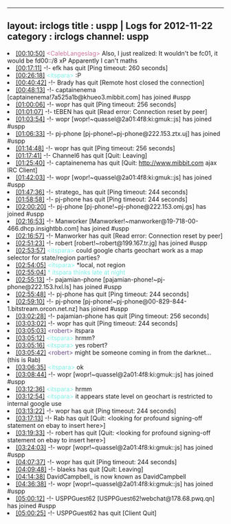 
---
layout: irclogs
title : uspp | Logs for 2012-11-22
category : irclogs
channel: uspp
---
<li class="logitem"><a href="#00:10:50" name="00:10:50" class="time">[00:10:50]</a> <span class="person" style="color:#cc749c">&lt;CalebLangeslag&gt;</span> Also, I just realized: It wouldn't be fc01, it would be fd00::/8 xP Apparently I can't maths </li>
<li class="logitem"><a href="#00:17:11" name="00:17:11" class="time">[00:17:11]</a> -!- <span class="quit">efk</span> has quit [Ping timeout: 260 seconds] </li>
<li class="logitem"><a href="#00:26:18" name="00:26:18" class="time">[00:26:18]</a> <span class="person" style="color:#7deee6">&lt;itspara&gt;</span> :P </li>
<li class="logitem"><a href="#00:40:42" name="00:40:42" class="time">[00:40:42]</a> -!- <span class="quit">Brady</span> has quit [Remote host closed the connection] </li>
<li class="logitem"><a href="#00:48:13" name="00:48:13" class="time">[00:48:13]</a> -!- <span class="join">captainenema</span> [captainenema!7a525a1b@khueo3.mibbit.com] has joined #uspp </li>
<li class="logitem"><a href="#01:00:06" name="01:00:06" class="time">[01:00:06]</a> -!- <span class="quit">wopr</span> has quit [Ping timeout: 256 seconds] </li>
<li class="logitem"><a href="#01:01:07" name="01:01:07" class="time">[01:01:07]</a> -!- <span class="quit">tEBEN</span> has quit [Read error: Connection reset by peer] </li>
<li class="logitem"><a href="#01:03:54" name="01:03:54" class="time">[01:03:54]</a> -!- <span class="join">wopr</span> [wopr!~quassel@2a01:4f8:ki:gmuk::js] has joined #uspp </li>
<li class="logitem"><a href="#01:06:33" name="01:06:33" class="time">[01:06:33]</a> -!- <span class="join">pj-phone</span> [pj-phone!~pj-phone@222.153.ztx.uj] has joined #uspp </li>
<li class="logitem"><a href="#01:14:48" name="01:14:48" class="time">[01:14:48]</a> -!- <span class="quit">wopr</span> has quit [Ping timeout: 256 seconds] </li>
<li class="logitem"><a href="#01:17:41" name="01:17:41" class="time">[01:17:41]</a> -!- <span class="quit">Channel6</span> has quit [Quit: Leaving] </li>
<li class="logitem"><a href="#01:25:40" name="01:25:40" class="time">[01:25:40]</a> -!- <span class="quit">captainenema</span> has quit [Quit: <a href="http://www.mibbit.com" target="_blank">http://www.mibbit.com</a> ajax IRC Client] </li>
<li class="logitem"><a href="#01:42:03" name="01:42:03" class="time">[01:42:03]</a> -!- <span class="join">wopr</span> [wopr!~quassel@2a01:4f8:ki:gmuk::js] has joined #uspp </li>
<li class="logitem"><a href="#01:47:36" name="01:47:36" class="time">[01:47:36]</a> -!- <span class="quit">stratego_</span> has quit [Ping timeout: 244 seconds] </li>
<li class="logitem"><a href="#01:58:58" name="01:58:58" class="time">[01:58:58]</a> -!- <span class="quit">pj-phone</span> has quit [Ping timeout: 244 seconds] </li>
<li class="logitem"><a href="#02:00:20" name="02:00:20" class="time">[02:00:20]</a> -!- <span class="join">pj-phone</span> [pj-phone!~pj-phone@222.153.omj.gs] has joined #uspp </li>
<li class="logitem"><a href="#02:16:53" name="02:16:53" class="time">[02:16:53]</a> -!- <span class="join">Manworker</span> [Manworker!~manworker@19-718-00-466.dhcp.insightbb.com] has joined #uspp </li>
<li class="logitem"><a href="#02:16:57" name="02:16:57" class="time">[02:16:57]</a> -!- <span class="quit">Manworker</span> has quit [Read error: Connection reset by peer] </li>
<li class="logitem"><a href="#02:51:23" name="02:51:23" class="time">[02:51:23]</a> -!- <span class="join">robert</span> [robert!~robert@199.167.tr.jg] has joined #uspp </li>
<li class="logitem"><a href="#02:53:57" name="02:53:57" class="time">[02:53:57]</a> <span class="person" style="color:#7deee6">&lt;itspara&gt;</span> could google charts geochart work as a map selector for state/region parties? </li>
<li class="logitem"><a href="#02:54:05" name="02:54:05" class="time">[02:54:05]</a> <span class="person" style="color:#7deee6">&lt;itspara&gt;</span> *local, not region </li>
<li class="logitem"><a href="#02:55:04" name="02:55:04" class="time">[02:55:04]</a> <span class="person" style="color:#7deee6">* itspara thinks late at night</span> </li>
<li class="logitem"><a href="#02:55:13" name="02:55:13" class="time">[02:55:13]</a> -!- <span class="join">pajamian-phone</span> [pajamian-phone!~pj-phone@222.153.hxl.ls] has joined #uspp </li>
<li class="logitem"><a href="#02:55:48" name="02:55:48" class="time">[02:55:48]</a> -!- <span class="quit">pj-phone</span> has quit [Ping timeout: 244 seconds] </li>
<li class="logitem"><a href="#02:59:10" name="02:59:10" class="time">[02:59:10]</a> -!- <span class="join">pj-phone</span> [pj-phone!~pj-phone@00-829-844-1.bitstream.orcon.net.nz] has joined #uspp </li>
<li class="logitem"><a href="#03:02:28" name="03:02:28" class="time">[03:02:28]</a> -!- <span class="quit">pajamian-phone</span> has quit [Ping timeout: 256 seconds] </li>
<li class="logitem"><a href="#03:03:02" name="03:03:02" class="time">[03:03:02]</a> -!- <span class="quit">wopr</span> has quit [Ping timeout: 244 seconds] </li>
<li class="logitem"><a href="#03:05:03" name="03:05:03" class="time">[03:05:03]</a> <span class="person" style="color:#684c85">&lt;robert&gt;</span> itspara </li>
<li class="logitem"><a href="#03:05:12" name="03:05:12" class="time">[03:05:12]</a> <span class="person" style="color:#7deee6">&lt;itspara&gt;</span> hrmm? </li>
<li class="logitem"><a href="#03:05:16" name="03:05:16" class="time">[03:05:16]</a> <span class="person" style="color:#7deee6">&lt;itspara&gt;</span> yes robert? </li>
<li class="logitem"><a href="#03:05:42" name="03:05:42" class="time">[03:05:42]</a> <span class="person" style="color:#684c85">&lt;robert&gt;</span> might be someone coming in from the darknet... (this is Rab) </li>
<li class="logitem"><a href="#03:06:35" name="03:06:35" class="time">[03:06:35]</a> <span class="person" style="color:#7deee6">&lt;itspara&gt;</span> ok </li>
<li class="logitem"><a href="#03:08:44" name="03:08:44" class="time">[03:08:44]</a> -!- <span class="join">wopr</span> [wopr!~quassel@2a01:4f8:ki:gmuk::js] has joined #uspp </li>
<li class="logitem"><a href="#03:12:36" name="03:12:36" class="time">[03:12:36]</a> <span class="person" style="color:#7deee6">&lt;itspara&gt;</span> hrmm </li>
<li class="logitem"><a href="#03:12:54" name="03:12:54" class="time">[03:12:54]</a> <span class="person" style="color:#7deee6">&lt;itspara&gt;</span> it appears state level on geochart is restricted to internal google use </li>
<li class="logitem"><a href="#03:13:22" name="03:13:22" class="time">[03:13:22]</a> -!- <span class="quit">wopr</span> has quit [Ping timeout: 244 seconds] </li>
<li class="logitem"><a href="#03:17:13" name="03:17:13" class="time">[03:17:13]</a> -!- <span class="quit">Rab</span> has quit [Quit: &lt;looking for profound signing-off statement on ebay to insert here&gt;] </li>
<li class="logitem"><a href="#03:19:33" name="03:19:33" class="time">[03:19:33]</a> -!- <span class="quit">robert</span> has quit [Quit: &lt;looking for profound signing-off statement on ebay to insert here&gt;] </li>
<li class="logitem"><a href="#03:24:03" name="03:24:03" class="time">[03:24:03]</a> -!- <span class="join">wopr</span> [wopr!~quassel@2a01:4f8:ki:gmuk::js] has joined #uspp </li>
<li class="logitem"><a href="#04:07:37" name="04:07:37" class="time">[04:07:37]</a> -!- <span class="quit">wopr</span> has quit [Ping timeout: 244 seconds] </li>
<li class="logitem"><a href="#04:09:48" name="04:09:48" class="time">[04:09:48]</a> -!- <span class="quit">blaeks</span> has quit [Quit: Leaving] </li>
<li class="logitem"><a href="#04:14:38" name="04:14:38" class="time">[04:14:38]</a> <span class="nick">DavidCampbell_</span> is now known as <span class="nick">DavidCampbell</span> </li>
<li class="logitem"><a href="#04:36:38" name="04:36:38" class="time">[04:36:38]</a> -!- <span class="join">wopr</span> [wopr!~quassel@2a01:4f8:ki:gmuk::js] has joined #uspp </li>
<li class="logitem"><a href="#05:00:12" name="05:00:12" class="time">[05:00:12]</a> -!- <span class="join">USPPGuest62</span> [USPPGuest62!webchat@178.68.pwq.qn] has joined #uspp </li>
<li class="logitem"><a href="#05:00:25" name="05:00:25" class="time">[05:00:25]</a> -!- <span class="quit">USPPGuest62</span> has quit [Client Quit] </li>


